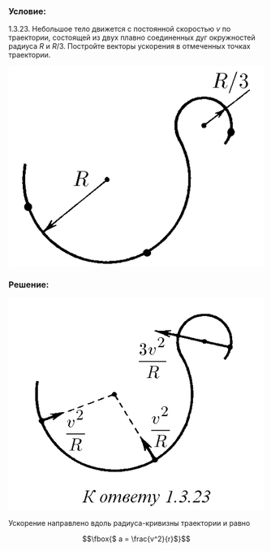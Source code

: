 ###  Условие: 

$1.3.23.$ Небольшое тело движется с постоянной скоростью $v$ по траектории, состоящей из двух плавно соединенных дуг окружностей радиуса $R$ и $R/3$. Постройте векторы ускорения в отмеченных точках траектории. 

![ К задаче 1.3.23 |522x408, 34%](../../img/1.3.23/statement.png)

### Решение:

![ Направление ускорения |575x476, 34%](../../img/1.3.23/sol.png) 

Ускорение направлено вдоль радиуса-кривизны траектории и равно

$$\fbox{$ a = \frac{v^2}{r}$}$$ 

  

